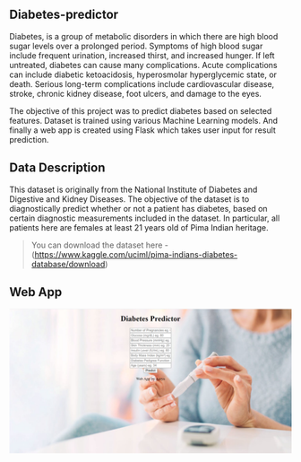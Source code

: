 ## Diabetes-predictor

Diabetes, is a group of metabolic disorders in which there are high blood sugar levels over a prolonged period. Symptoms of high blood sugar include frequent urination, increased thirst, and increased hunger. If left untreated, diabetes can cause many complications. Acute complications can include diabetic ketoacidosis, hyperosmolar hyperglycemic state, or death. Serious long-term complications include cardiovascular disease, stroke, chronic kidney disease, foot ulcers, and damage to the eyes. 

The objective of this project was to predict diabetes based on selected features. Dataset is trained using various Machine Learning models. And finally a web app is created using Flask which takes user input for result prediction.

## Data Description

This dataset is originally from the National Institute of Diabetes and Digestive and Kidney Diseases. The objective of the dataset is to diagnostically predict whether or not a patient has diabetes, based on certain diagnostic measurements included in the dataset. In particular, all patients here are females at least 21 years old of Pima Indian heritage.

> You can download the dataset here - (https://www.kaggle.com/uciml/pima-indians-diabetes-database/download)

## **Web App**

![](Screenshot.png)

